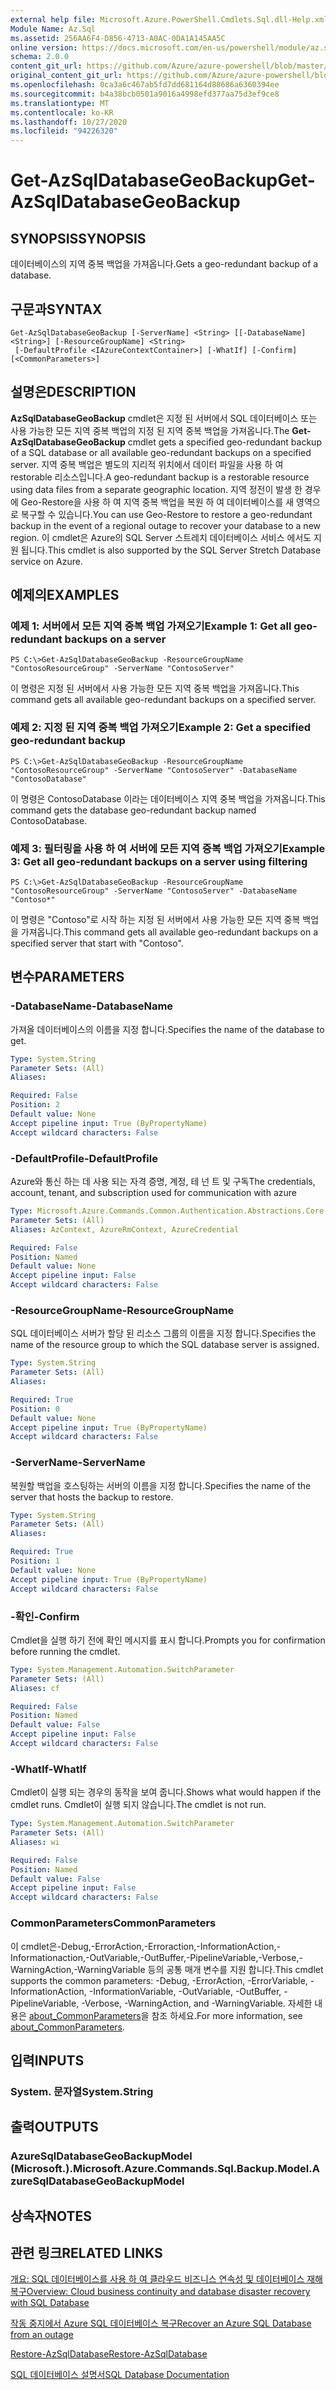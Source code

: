 ```yaml
---
external help file: Microsoft.Azure.PowerShell.Cmdlets.Sql.dll-Help.xml
Module Name: Az.Sql
ms.assetid: 256AA6F4-D856-4713-A0AC-0DA1A145AA5C
online version: https://docs.microsoft.com/en-us/powershell/module/az.sql/get-azsqldatabasegeobackup
schema: 2.0.0
content_git_url: https://github.com/Azure/azure-powershell/blob/master/src/Sql/Sql/help/Get-AzSqlDatabaseGeoBackup.md
original_content_git_url: https://github.com/Azure/azure-powershell/blob/master/src/Sql/Sql/help/Get-AzSqlDatabaseGeoBackup.md
ms.openlocfilehash: 0ca3a6c467ab5fd7dd681164d88686a6360394ee
ms.sourcegitcommit: b4a38bcb0501a9016a4998efd377aa75d3ef9ce8
ms.translationtype: MT
ms.contentlocale: ko-KR
ms.lasthandoff: 10/27/2020
ms.locfileid: "94226320"
---
```

# <span data-ttu-id="28d49-101">Get-AzSqlDatabaseGeoBackup</span><span class="sxs-lookup"><span data-stu-id="28d49-101">Get-AzSqlDatabaseGeoBackup</span></span>

## <span data-ttu-id="28d49-102">SYNOPSIS</span><span class="sxs-lookup"><span data-stu-id="28d49-102">SYNOPSIS</span></span>
<span data-ttu-id="28d49-103">데이터베이스의 지역 중복 백업을 가져옵니다.</span><span class="sxs-lookup"><span data-stu-id="28d49-103">Gets a geo-redundant backup of a database.</span></span>

## <span data-ttu-id="28d49-104">구문과</span><span class="sxs-lookup"><span data-stu-id="28d49-104">SYNTAX</span></span>

```
Get-AzSqlDatabaseGeoBackup [-ServerName] <String> [[-DatabaseName] <String>] [-ResourceGroupName] <String>
 [-DefaultProfile <IAzureContextContainer>] [-WhatIf] [-Confirm] [<CommonParameters>]
```

## <span data-ttu-id="28d49-105">설명은</span><span class="sxs-lookup"><span data-stu-id="28d49-105">DESCRIPTION</span></span>
<span data-ttu-id="28d49-106">**AzSqlDatabaseGeoBackup** cmdlet은 지정 된 서버에서 SQL 데이터베이스 또는 사용 가능한 모든 지역 중복 백업의 지정 된 지역 중복 백업을 가져옵니다.</span><span class="sxs-lookup"><span data-stu-id="28d49-106">The **Get-AzSqlDatabaseGeoBackup** cmdlet gets a specified geo-redundant backup of a SQL database or all available geo-redundant backups on a specified server.</span></span>
<span data-ttu-id="28d49-107">지역 중복 백업은 별도의 지리적 위치에서 데이터 파일을 사용 하 여 restorable 리소스입니다.</span><span class="sxs-lookup"><span data-stu-id="28d49-107">A geo-redundant backup is a restorable resource using data files from a separate geographic location.</span></span>
<span data-ttu-id="28d49-108">지역 정전이 발생 한 경우에 Geo-Restore을 사용 하 여 지역 중복 백업을 복원 하 여 데이터베이스를 새 영역으로 복구할 수 있습니다.</span><span class="sxs-lookup"><span data-stu-id="28d49-108">You can use Geo-Restore to restore a geo-redundant backup in the event of a regional outage to recover your database to a new region.</span></span>
<span data-ttu-id="28d49-109">이 cmdlet은 Azure의 SQL Server 스트레치 데이터베이스 서비스 에서도 지원 됩니다.</span><span class="sxs-lookup"><span data-stu-id="28d49-109">This cmdlet is also supported by the SQL Server Stretch Database service on Azure.</span></span>

## <span data-ttu-id="28d49-110">예제의</span><span class="sxs-lookup"><span data-stu-id="28d49-110">EXAMPLES</span></span>

### <span data-ttu-id="28d49-111">예제 1: 서버에서 모든 지역 중복 백업 가져오기</span><span class="sxs-lookup"><span data-stu-id="28d49-111">Example 1: Get all geo-redundant backups on a server</span></span>
```
PS C:\>Get-AzSqlDatabaseGeoBackup -ResourceGroupName "ContosoResourceGroup" -ServerName "ContosoServer"
```

<span data-ttu-id="28d49-112">이 명령은 지정 된 서버에서 사용 가능한 모든 지역 중복 백업을 가져옵니다.</span><span class="sxs-lookup"><span data-stu-id="28d49-112">This command gets all available geo-redundant backups on a specified server.</span></span>

### <span data-ttu-id="28d49-113">예제 2: 지정 된 지역 중복 백업 가져오기</span><span class="sxs-lookup"><span data-stu-id="28d49-113">Example 2: Get a specified geo-redundant backup</span></span>
```
PS C:\>Get-AzSqlDatabaseGeoBackup -ResourceGroupName "ContosoResourceGroup" -ServerName "ContosoServer" -DatabaseName "ContosoDatabase"
```

<span data-ttu-id="28d49-114">이 명령은 ContosoDatabase 이라는 데이터베이스 지역 중복 백업을 가져옵니다.</span><span class="sxs-lookup"><span data-stu-id="28d49-114">This command gets the database geo-redundant backup named ContosoDatabase.</span></span>

### <span data-ttu-id="28d49-115">예제 3: 필터링을 사용 하 여 서버에 모든 지역 중복 백업 가져오기</span><span class="sxs-lookup"><span data-stu-id="28d49-115">Example 3: Get all geo-redundant backups on a server using filtering</span></span>
```
PS C:\>Get-AzSqlDatabaseGeoBackup -ResourceGroupName "ContosoResourceGroup" -ServerName "ContosoServer" -DatabaseName "Contoso*"
```

<span data-ttu-id="28d49-116">이 명령은 "Contoso"로 시작 하는 지정 된 서버에서 사용 가능한 모든 지역 중복 백업을 가져옵니다.</span><span class="sxs-lookup"><span data-stu-id="28d49-116">This command gets all available geo-redundant backups on a specified server that start with "Contoso".</span></span>

## <span data-ttu-id="28d49-117">변수</span><span class="sxs-lookup"><span data-stu-id="28d49-117">PARAMETERS</span></span>

### <span data-ttu-id="28d49-118">-DatabaseName</span><span class="sxs-lookup"><span data-stu-id="28d49-118">-DatabaseName</span></span>
<span data-ttu-id="28d49-119">가져올 데이터베이스의 이름을 지정 합니다.</span><span class="sxs-lookup"><span data-stu-id="28d49-119">Specifies the name of the database to get.</span></span>

```yaml
Type: System.String
Parameter Sets: (All)
Aliases:

Required: False
Position: 2
Default value: None
Accept pipeline input: True (ByPropertyName)
Accept wildcard characters: False
```

### <span data-ttu-id="28d49-120">-DefaultProfile</span><span class="sxs-lookup"><span data-stu-id="28d49-120">-DefaultProfile</span></span>
<span data-ttu-id="28d49-121">Azure와 통신 하는 데 사용 되는 자격 증명, 계정, 테 넌 트 및 구독</span><span class="sxs-lookup"><span data-stu-id="28d49-121">The credentials, account, tenant, and subscription used for communication with azure</span></span>

```yaml
Type: Microsoft.Azure.Commands.Common.Authentication.Abstractions.Core.IAzureContextContainer
Parameter Sets: (All)
Aliases: AzContext, AzureRmContext, AzureCredential

Required: False
Position: Named
Default value: None
Accept pipeline input: False
Accept wildcard characters: False
```

### <span data-ttu-id="28d49-122">-ResourceGroupName</span><span class="sxs-lookup"><span data-stu-id="28d49-122">-ResourceGroupName</span></span>
<span data-ttu-id="28d49-123">SQL 데이터베이스 서버가 할당 된 리소스 그룹의 이름을 지정 합니다.</span><span class="sxs-lookup"><span data-stu-id="28d49-123">Specifies the name of the resource group to which the SQL database server is assigned.</span></span>

```yaml
Type: System.String
Parameter Sets: (All)
Aliases:

Required: True
Position: 0
Default value: None
Accept pipeline input: True (ByPropertyName)
Accept wildcard characters: False
```

### <span data-ttu-id="28d49-124">-ServerName</span><span class="sxs-lookup"><span data-stu-id="28d49-124">-ServerName</span></span>
<span data-ttu-id="28d49-125">복원할 백업을 호스팅하는 서버의 이름을 지정 합니다.</span><span class="sxs-lookup"><span data-stu-id="28d49-125">Specifies the name of the server that hosts the backup to restore.</span></span>

```yaml
Type: System.String
Parameter Sets: (All)
Aliases:

Required: True
Position: 1
Default value: None
Accept pipeline input: True (ByPropertyName)
Accept wildcard characters: False
```

### <span data-ttu-id="28d49-126">-확인</span><span class="sxs-lookup"><span data-stu-id="28d49-126">-Confirm</span></span>
<span data-ttu-id="28d49-127">Cmdlet을 실행 하기 전에 확인 메시지를 표시 합니다.</span><span class="sxs-lookup"><span data-stu-id="28d49-127">Prompts you for confirmation before running the cmdlet.</span></span>

```yaml
Type: System.Management.Automation.SwitchParameter
Parameter Sets: (All)
Aliases: cf

Required: False
Position: Named
Default value: False
Accept pipeline input: False
Accept wildcard characters: False
```

### <span data-ttu-id="28d49-128">-WhatIf</span><span class="sxs-lookup"><span data-stu-id="28d49-128">-WhatIf</span></span>
<span data-ttu-id="28d49-129">Cmdlet이 실행 되는 경우의 동작을 보여 줍니다.</span><span class="sxs-lookup"><span data-stu-id="28d49-129">Shows what would happen if the cmdlet runs.</span></span>
<span data-ttu-id="28d49-130">Cmdlet이 실행 되지 않습니다.</span><span class="sxs-lookup"><span data-stu-id="28d49-130">The cmdlet is not run.</span></span>

```yaml
Type: System.Management.Automation.SwitchParameter
Parameter Sets: (All)
Aliases: wi

Required: False
Position: Named
Default value: False
Accept pipeline input: False
Accept wildcard characters: False
```

### <span data-ttu-id="28d49-131">CommonParameters</span><span class="sxs-lookup"><span data-stu-id="28d49-131">CommonParameters</span></span>
<span data-ttu-id="28d49-132">이 cmdlet은-Debug,-ErrorAction,-Erroraction,-InformationAction,-Informationaction,-OutVariable,-OutBuffer,-PipelineVariable,-Verbose,-WarningAction,-WarningVariable 등의 공통 매개 변수를 지원 합니다.</span><span class="sxs-lookup"><span data-stu-id="28d49-132">This cmdlet supports the common parameters: -Debug, -ErrorAction, -ErrorVariable, -InformationAction, -InformationVariable, -OutVariable, -OutBuffer, -PipelineVariable, -Verbose, -WarningAction, and -WarningVariable.</span></span> <span data-ttu-id="28d49-133">자세한 내용은 [about_CommonParameters](http://go.microsoft.com/fwlink/?LinkID=113216)을 참조 하세요.</span><span class="sxs-lookup"><span data-stu-id="28d49-133">For more information, see [about_CommonParameters](http://go.microsoft.com/fwlink/?LinkID=113216).</span></span>

## <span data-ttu-id="28d49-134">입력</span><span class="sxs-lookup"><span data-stu-id="28d49-134">INPUTS</span></span>

### <span data-ttu-id="28d49-135">System. 문자열</span><span class="sxs-lookup"><span data-stu-id="28d49-135">System.String</span></span>

## <span data-ttu-id="28d49-136">출력</span><span class="sxs-lookup"><span data-stu-id="28d49-136">OUTPUTS</span></span>

### <span data-ttu-id="28d49-137">AzureSqlDatabaseGeoBackupModel (Microsoft.).</span><span class="sxs-lookup"><span data-stu-id="28d49-137">Microsoft.Azure.Commands.Sql.Backup.Model.AzureSqlDatabaseGeoBackupModel</span></span>

## <span data-ttu-id="28d49-138">상속자</span><span class="sxs-lookup"><span data-stu-id="28d49-138">NOTES</span></span>

## <span data-ttu-id="28d49-139">관련 링크</span><span class="sxs-lookup"><span data-stu-id="28d49-139">RELATED LINKS</span></span>

[<span data-ttu-id="28d49-140">개요: SQL 데이터베이스를 사용 하 여 클라우드 비즈니스 연속성 및 데이터베이스 재해 복구</span><span class="sxs-lookup"><span data-stu-id="28d49-140">Overview: Cloud business continuity and database disaster recovery with SQL Database</span></span>](http://go.microsoft.com/fwlink/?LinkId=746881)

[<span data-ttu-id="28d49-141">작동 중지에서 Azure SQL 데이터베이스 복구</span><span class="sxs-lookup"><span data-stu-id="28d49-141">Recover an Azure SQL Database from an outage</span></span>](http://go.microsoft.com/fwlink/?LinkId=746882)

[<span data-ttu-id="28d49-142">Restore-AzSqlDatabase</span><span class="sxs-lookup"><span data-stu-id="28d49-142">Restore-AzSqlDatabase</span></span>](./Restore-AzSqlDatabase.md)

[<span data-ttu-id="28d49-143">SQL 데이터베이스 설명서</span><span class="sxs-lookup"><span data-stu-id="28d49-143">SQL Database Documentation</span></span>](https://docs.microsoft.com/azure/sql-database/)
